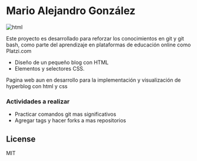 # Mario Alejandro González

![html](https://miro.medium.com/max/406/1*Je4yF-xdHEluVvmS0qw8JQ.png)

Este proyecto es desarrollado para reforzar los conocimientos en git y git bash, como parte del aprendizaje en plataformas de educación online como Platzi.com

  - Diseño de un pequeño blog con HTML
  - Elementos y selectores CSS.

Pagina web aun en desarrollo para la implementación y visualización de hyperblog con html y css


### Actividades a realizar

 - Practicar comandos git mas significativos
 - Agregar tags y hacer forks a mas repositorios


License
----

MIT

   [Visual Studio Code]: <https://code.visualstudio.com/>
